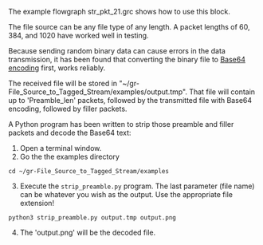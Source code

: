 The example flowgraph str_pkt_21.grc shows how to use this block.

The file source can be any file type of any length. A packet lengths of 60, 384, and 1020 have worked well in testing.

Because sending random binary data can cause errors in the data transmission, it has been found that converting the binary file to [Base64 encoding](https://en.wikipedia.org/wiki/Base64) first, works reliably.

The received file will be stored in "~/gr-File_Source_to_Tagged_Stream/examples/output.tmp". That file will contain up to 'Preamble_len' packets, followed by the transmitted file with Base64 encoding, followed by filler packets.

A Python program has been written to strip those preamble and filler packets and decode the Base64 text:

1. Open a terminal window.
2. Go the the examples directory
```
cd ~/gr-File_Source_to_Tagged_Stream/examples
```
3. Execute the <code>strip_preamble.py</code> program. The last parameter (file name) can be whatever you wish as the output. Use the appropriate file extension!
```
python3 strip_preamble.py output.tmp output.png
```
4. The 'output.png' will be the decoded file.

